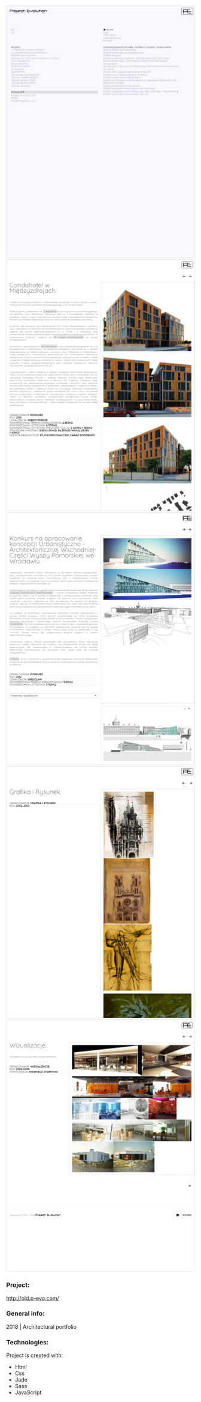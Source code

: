 ![preview](./images-view/01.png)
![preview](./images-view/02.png)
![preview](./images-view/03.png)
![preview](./images-view/04.png)
![preview](./images-view/05.png)

### Project:
http://old.p-evo.com/

### General info:
2018 | Architectural portfolio
	
### Technologies:
Project is created with:
* Html
* Css
* Jade
* Sass
* JavaScript
